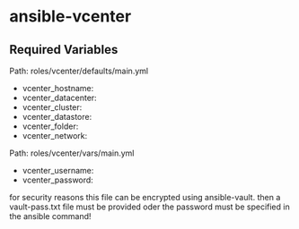 # ansible-vcenter

## Required Variables

Path: roles/vcenter/defaults/main.yml

* vcenter_hostname:
* vcenter_datacenter:
* vcenter_cluster:
* vcenter_datastore:
* vcenter_folder:
* vcenter_network:

Path: roles/vcenter/vars/main.yml

* vcenter_username:
* vcenter_password:

for security reasons this file can be encrypted using ansible-vault. then a vault-pass.txt file must be provided oder the password must be specified in the ansible command! 
